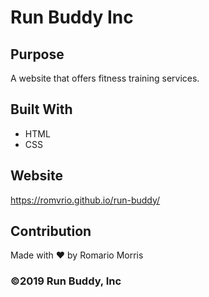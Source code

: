 # Run Buddy Inc

## Purpose 
A website that offers fitness training services.

## Built With
* HTML
* CSS

## Website
https://romvrio.github.io/run-buddy/

## Contribution 
Made with ❤️ by Romario Morris

### ©2019 Run Buddy, Inc 
